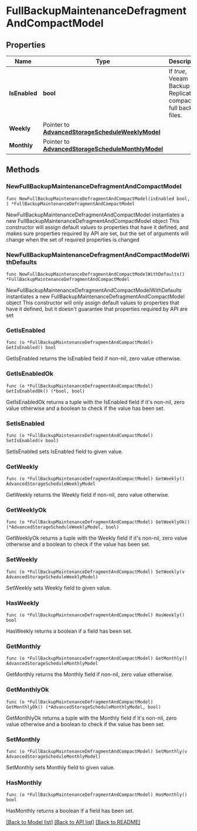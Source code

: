 # FullBackupMaintenanceDefragmentAndCompactModel

## Properties

Name | Type | Description | Notes
------------ | ------------- | ------------- | -------------
**IsEnabled** | **bool** | If *true*, Veeam Backup &amp; Replication compacts full backup files. | 
**Weekly** | Pointer to [**AdvancedStorageScheduleWeeklyModel**](AdvancedStorageScheduleWeeklyModel.md) |  | [optional] 
**Monthly** | Pointer to [**AdvancedStorageScheduleMonthlyModel**](AdvancedStorageScheduleMonthlyModel.md) |  | [optional] 

## Methods

### NewFullBackupMaintenanceDefragmentAndCompactModel

`func NewFullBackupMaintenanceDefragmentAndCompactModel(isEnabled bool, ) *FullBackupMaintenanceDefragmentAndCompactModel`

NewFullBackupMaintenanceDefragmentAndCompactModel instantiates a new FullBackupMaintenanceDefragmentAndCompactModel object
This constructor will assign default values to properties that have it defined,
and makes sure properties required by API are set, but the set of arguments
will change when the set of required properties is changed

### NewFullBackupMaintenanceDefragmentAndCompactModelWithDefaults

`func NewFullBackupMaintenanceDefragmentAndCompactModelWithDefaults() *FullBackupMaintenanceDefragmentAndCompactModel`

NewFullBackupMaintenanceDefragmentAndCompactModelWithDefaults instantiates a new FullBackupMaintenanceDefragmentAndCompactModel object
This constructor will only assign default values to properties that have it defined,
but it doesn't guarantee that properties required by API are set

### GetIsEnabled

`func (o *FullBackupMaintenanceDefragmentAndCompactModel) GetIsEnabled() bool`

GetIsEnabled returns the IsEnabled field if non-nil, zero value otherwise.

### GetIsEnabledOk

`func (o *FullBackupMaintenanceDefragmentAndCompactModel) GetIsEnabledOk() (*bool, bool)`

GetIsEnabledOk returns a tuple with the IsEnabled field if it's non-nil, zero value otherwise
and a boolean to check if the value has been set.

### SetIsEnabled

`func (o *FullBackupMaintenanceDefragmentAndCompactModel) SetIsEnabled(v bool)`

SetIsEnabled sets IsEnabled field to given value.


### GetWeekly

`func (o *FullBackupMaintenanceDefragmentAndCompactModel) GetWeekly() AdvancedStorageScheduleWeeklyModel`

GetWeekly returns the Weekly field if non-nil, zero value otherwise.

### GetWeeklyOk

`func (o *FullBackupMaintenanceDefragmentAndCompactModel) GetWeeklyOk() (*AdvancedStorageScheduleWeeklyModel, bool)`

GetWeeklyOk returns a tuple with the Weekly field if it's non-nil, zero value otherwise
and a boolean to check if the value has been set.

### SetWeekly

`func (o *FullBackupMaintenanceDefragmentAndCompactModel) SetWeekly(v AdvancedStorageScheduleWeeklyModel)`

SetWeekly sets Weekly field to given value.

### HasWeekly

`func (o *FullBackupMaintenanceDefragmentAndCompactModel) HasWeekly() bool`

HasWeekly returns a boolean if a field has been set.

### GetMonthly

`func (o *FullBackupMaintenanceDefragmentAndCompactModel) GetMonthly() AdvancedStorageScheduleMonthlyModel`

GetMonthly returns the Monthly field if non-nil, zero value otherwise.

### GetMonthlyOk

`func (o *FullBackupMaintenanceDefragmentAndCompactModel) GetMonthlyOk() (*AdvancedStorageScheduleMonthlyModel, bool)`

GetMonthlyOk returns a tuple with the Monthly field if it's non-nil, zero value otherwise
and a boolean to check if the value has been set.

### SetMonthly

`func (o *FullBackupMaintenanceDefragmentAndCompactModel) SetMonthly(v AdvancedStorageScheduleMonthlyModel)`

SetMonthly sets Monthly field to given value.

### HasMonthly

`func (o *FullBackupMaintenanceDefragmentAndCompactModel) HasMonthly() bool`

HasMonthly returns a boolean if a field has been set.


[[Back to Model list]](../README.md#documentation-for-models) [[Back to API list]](../README.md#documentation-for-api-endpoints) [[Back to README]](../README.md)


